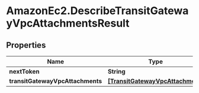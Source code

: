 # AmazonEc2.DescribeTransitGatewayVpcAttachmentsResult

## Properties

Name | Type | Description | Notes
------------ | ------------- | ------------- | -------------
**nextToken** | **String** |  | [optional] 
**transitGatewayVpcAttachments** | [**[TransitGatewayVpcAttachment]**](TransitGatewayVpcAttachment.md) |  | [optional] 


